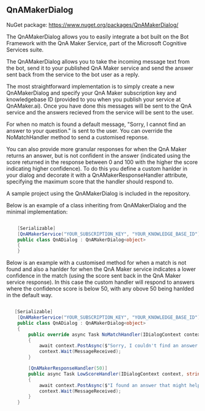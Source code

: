 ## QnAMakerDialog

NuGet package: https://www.nuget.org/packages/QnAMakerDialog/

The QnAMakerDialog allows you to easily integrate a bot built on the Bot Framework with the QnA Maker Service, part of the Microsoft Cognitive Services suite.

The QnAMakerDialog allows you to take the incoming message text from the bot, send it to your published QnA Maker service and send the answer sent back from the service to the bot user as a reply.

The most straightforward implementation is to simply create a new QnAMakerDialog and specify your QnA Maker subscription key and knowledgebase ID (provided to you when you publish your service at QnAMaker.ai).
Once you have done this messages will be sent to the QnA service and the answers recieved from the service will be sent to the user.

For when no match is found a default message, "Sorry, I cannot find an answer to your question." is sent to the user. You can override the NoMatchHandler method to send a customised reponse.

You can also provide more granular responses for when the QnA Maker returns an answer, but is not confident in the answer (indicated using the score returned in the response between 0 and 100 with the higher the score indicating higher confidence).
To do this you define a custom hanlder in your dialog and decorate it with a QnAMakerResponseHandler attribute, specifying the maximum score that the handler should respond to.

A sample project using the QnAMakerDialog is included in the repository.

Below is an example of a class inheriting from QnAMakerDialog and the minimal implementation:

```cs

    [Serializable]
    [QnAMakerService("YOUR_SUBSCRIPTION_KEY", "YOUR_KNOWLEDGE_BASE_ID")]
    public class QnADialog : QnAMakerDialog<object>
    {
    }

```

Below is an example with a customised method for when a match is not found and also a hanlder for when the QnA Maker service indicates a lower confidence in the match (using the score sent back in the QnA Maker service response).
In this case the custom handler will respond to answers where the confidence score is below 50, with any obove 50 being hanlded in the default way.

```cs

   [Serializable]
    [QnAMakerService("YOUR_SUBSCRIPTION_KEY", "YOUR_KNOWLEDGE_BASE_ID")]
    public class QnADialog : QnAMakerDialog<object>
    {
        public override async Task NoMatchHandler(IDialogContext context, string originalQueryText)
        {
            await context.PostAsync($"Sorry, I couldn't find an answer for '{originalQueryText}'.");
            context.Wait(MessageReceived);
        }

        [QnAMakerResponseHandler(50)]
        public async Task LowScoreHandler(IDialogContext context, string originalQueryText, QnAMakerResult result)
        {
            await context.PostAsync($"I found an answer that might help...{result.Answer}.");
            context.Wait(MessageReceived);
        }
    }

```
